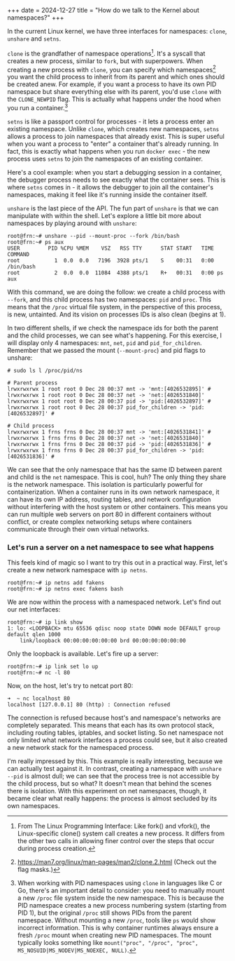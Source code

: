 +++
date = 2024-12-27
title = "How do we talk to the Kernel about namespaces?"
+++

In the current Linux kernel, we have three interfaces for namespaces: `clone`, `unshare` and `setns`. 

`clone` is the grandfather of namespace operations[^4]. It's a syscall that creates a new process, similar to `fork`, but with superpowers. When creating a new process with `clone`, you can specify which namespaces[^5] you want the child process to inherit from its parent and which ones should be created anew. For example, if you want a process to have its own PID namespace but share everything else with its parent, you'd use `clone` with the `CLONE_NEWPID` flag. This is actually what happens under the hood when you run a container.[^6]

`setns` is like a passport control for processes - it lets a process enter an existing namespace. Unlike `clone`, which creates new namespaces, `setns` allows a process to join namespaces that already exist. This is super useful when you want a process to "enter" a container that's already running. In fact, this is exactly what happens when you run `docker exec` - the new process uses `setns` to join the namespaces of an existing container.

Here's a cool example: when you start a debugging session in a container, the debugger process needs to see exactly what the container sees. This is where `setns` comes in - it allows the debugger to join all the container's namespaces, making it feel like it's running inside the container itself.

`unshare` is the last piece of the API. The fun part of `unshare` is that we can manipulate with within the shell. Let's explore a little bit more about namespaces by playing around with `unshare`:


```
root@frn:~# unshare --pid --mount-proc --fork /bin/bash
root@frn:~# ps aux
USER         PID %CPU %MEM    VSZ   RSS TTY      STAT START   TIME COMMAND
root           1  0.0  0.0   7196  3928 pts/1    S    00:31   0:00 /bin/bash
root           2  0.0  0.0  11084  4388 pts/1    R+   00:31   0:00 ps aux
```

With this command, we are doing the follow: we create a child process with `--fork`, and this child process has two namespaces: `pid` and `proc`. This means that the `/proc` virtual file system, in the perspective of this process, is new, untainted. And its vision on processes IDs is also clean (begins at 1).

In two different shells, if we check the namespace ids for both the parent and the child processes, we can see what's happening. For this exercise, I will display only 4 namespaces: `mnt`, `net`, `pid` and `pid_for_children`. Remember that we passed the mount (`--mount-proc`) and pid flags to unshare:


```
# sudo ls l /proc/pid/ns

# Parent process
lrwxrwxrwx 1 root root 0 Dec 28 00:37 mnt -> 'mnt:[4026532895]' #
lrwxrwxrwx 1 root root 0 Dec 28 00:37 net -> 'net:[4026531840]' 
lrwxrwxrwx 1 root root 0 Dec 28 00:37 pid -> 'pid:[4026532897]' # 
lrwxrwxrwx 1 root root 0 Dec 28 00:37 pid_for_children -> 'pid:[4026532897]' #

# Child process
lrwxrwxrwx 1 frns frns 0 Dec 28 00:37 mnt -> 'mnt:[4026531841]' # 
lrwxrwxrwx 1 frns frns 0 Dec 28 00:37 net -> 'net:[4026531840]'
lrwxrwxrwx 1 frns frns 0 Dec 28 00:37 pid -> 'pid:[4026531836]' # 
lrwxrwxrwx 1 frns frns 0 Dec 28 00:37 pid_for_children -> 'pid:[4026531836]' #
```

We can see that the only namespace that has the same ID between parent and child is the `net` namespace. This is cool, huh? The only thing they share is the network namespace. This isolation is particularly powerful for containerization. When a container runs in its own network namespace, it can have its own IP address, routing tables, and network configuration without interfering with the host system or other containers. This means you can run multiple web servers on port 80 in different containers without conflict, or create complex networking setups where containers communicate through their own virtual networks.

### Let's run a server on a net namespace to see what happens

This feels kind of magic so I want to try this out in a practical way. First, let's create a new network namespace with `ip netns`. 

```
root@frn:~# ip netns add fakens
root@frn:~# ip netns exec fakens bash
```
We are now within the process with a namespaced network. Let's find out our net interfaces:

```
root@frn:~# ip link show
1: lo: <LOOPBACK> mtu 65536 qdisc noop state DOWN mode DEFAULT group default qlen 1000
    link/loopback 00:00:00:00:00:00 brd 00:00:00:00:00:00
```

Only the loopback is available. Let's fire up a server:

```
root@frn:~# ip link set lo up
root@frn:~# nc -l 80

```

Now, on the host, let's try to netcat port 80:

```
➜  ~ nc localhost 80
localhost [127.0.0.1] 80 (http) : Connection refused
```

The connection is refused because host's and namespace's networks are completely separated. This means that each has its own protocol stack, including routing tables, iptables, and socket listing. So net namespace not only limited what network interfaces a process could see, but it also created a new network stack for the namespaced process. 

I'm really impressed by this. This example is really interesting, because we can actually test against it. In contrast, creating a namespace with `unshare --pid` is almost dull; we can see that the process tree is not accessible by the child process, but so what? It doesn't mean that behind the scenes there is isolation. With this experiment on net namespaces, though, it became clear what really happens: the process is almost secluded by its own namespaces.


[expensive]: https://www.linuxjournal.com/article/3458
[jails]: https://docs.freebsd.org/en/books/handbook/jails/
[Linux-VServer]: https://en.wikipedia.org/wiki/Linux-VServer
[Zones]: https://docs.oracle.com/en/operating-systems/solaris/oracle-solaris/11.4/use-zones/dev-and-devices-namespace.html
[template-based]: https://docs.openvz.org/openvz_users_guide.webhelp/_templates.html"
[Process Containers]: https://lwn.net/Articles/236480/

[cgroups]: https://lwn.net/Articles/604609/
[namespaces]: https://lwn.net/Articles/766124/

[^1]: https://www.redhat.com/en/blog/history-containers
[^4]: From The Linux Programming Interface: Like fork() and vfork(), the Linux-specific clone() system call creates a new process. It differs from the other two calls in allowing finer control over the steps that occur during process creation. 
[^5]: https://man7.org/linux/man-pages/man2/clone.2.html (Check out the flag masks.)
[^6]: When working with PID namespaces using `clone` in languages like C or Go, there's an important detail to consider: you need to manually mount a new `/proc` file system inside the new namespace. This is because the PID namespace creates a new process numbering system (starting from PID 1), but the original `/proc` still shows PIDs from the parent namespace. Without mounting a new `/proc`, tools like `ps` would show incorrect information. This is why container runtimes always ensure a fresh `/proc` mount when creating new PID namespaces. The mount typically looks something like `mount("proc", "/proc", "proc", MS_NOSUID|MS_NODEV|MS_NOEXEC, NULL)`.

